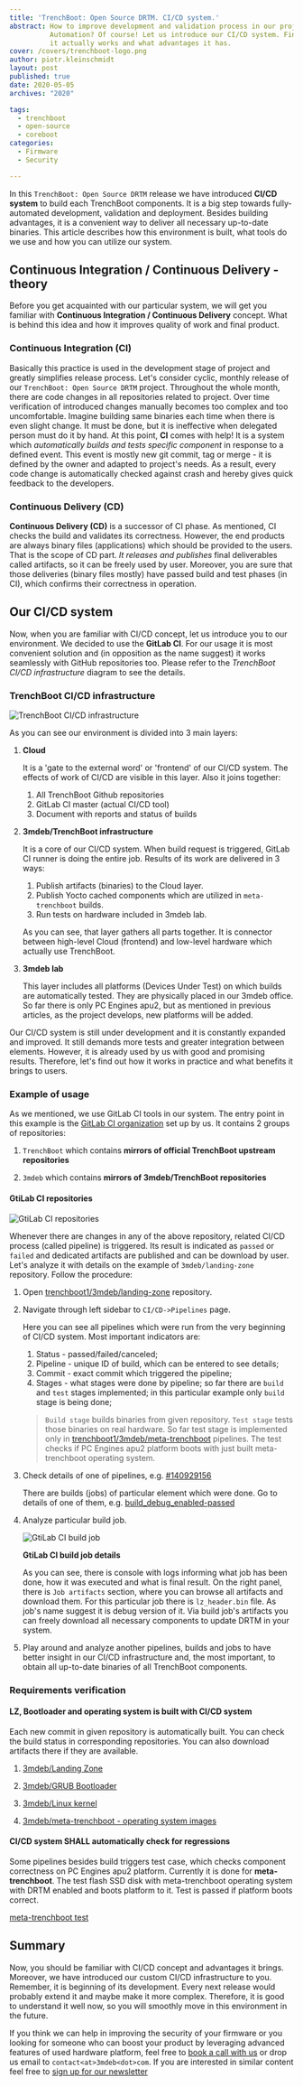 ```yaml
---
title: 'TrenchBoot: Open Source DRTM. CI/CD system.'
abstract: How to improve development and validation process in our project?
          Automation? Of course! Let us introduce our CI/CD system. Find out how
          it actually works and what advantages it has.
cover: /covers/trenchboot-logo.png
author: piotr.kleinschmidt
layout: post
published: true
date: 2020-05-05
archives: "2020"

tags:
  - trenchboot
  - open-source
  - coreboot
categories:
  - Firmware
  - Security

---
```


In this `TrenchBoot: Open Source DRTM` release we have introduced **CI/CD
system** to build each TrenchBoot components. It is a big step towards
fully-automated development, validation and deployment. Besides building
advantages, it is a convenient way to deliver all necessary up-to-date binaries.
This article describes how this environment is built, what tools do we use and
how you can utilize our system.

## Continuous Integration / Continuous Delivery - theory

Before you get acquainted with our particular system, we will get you familiar
with **Continuous Integration / Continuous Delivery** concept. What is behind
this idea and how it improves quality of work and final product.

### Continuous Integration (CI)

Basically this practice is used in the development stage of project and greatly
simplifies release process. Let's consider cyclic, monthly release of our
`TrenchBoot: Open Source DRTM` project. Throughout the whole month, there are
code changes in all repositories related to project. Over time verification of
introduced changes manually becomes too complex and too uncomfortable. Imagine
building same binaries each time when there is even slight change. It must be
done, but it is ineffective when delegated person must do it by hand. At this
point, **CI** comes with help! It is a system which _automatically builds and
tests specific component_ in response to a defined event. This event is mostly
new git commit, tag or merge - it is defined by the owner and adapted to
project's needs. As a result, every code change is automatically checked against
crash and hereby gives quick feedback to the developers.

### Continuous Delivery (CD)

**Continuous Delivery (CD)** is a successor of CI phase. As mentioned, CI checks
the build and validates its correctness. However, the end products are always
binary files (applications) which should be provided to the users. That is the
scope of CD part. _It releases and publishes_ final deliverables called
artifacts, so it can be freely used by user. Moreover, you are sure that those
deliveries (binary files mostly) have passed build and test phases (in CI),
which confirms their correctness in operation.

## Our CI/CD system

Now, when you are familiar with CI/CD concept, let us introduce you to our
environment. We decided to use the **GitLab CI**. For our usage it is most
convenient solution and (in opposition as the name suggest) it works seamlessly
with GitHub repositories too. Please refer to the _TrenchBoot CI/CD
infrastructure_ diagram to see the details.

### TrenchBoot CI/CD infrastructure

![TrenchBoot CI/CD infrastructure](/img/tb_gitlab_ci.png)

As you can see our environment is divided into 3 main layers:

1. **Cloud**

   It is a 'gate to the external word' or 'frontend' of our CI/CD system. The
   effects of work of CI/CD are visible in this layer. Also it joins together:

   1. All TrenchBoot Github repositories
   1. GitLab CI master (actual CI/CD tool)
   1. Document with reports and status of builds

1. **3mdeb/TrenchBoot infrastructure**

   It is a core of our CI/CD system. When build request is triggered, GitLab CI
   runner is doing the entire job. Results of its work are delivered in 3 ways:

   1. Publish artifacts (binaries) to the Cloud layer.
   1. Publish Yocto cached components which are utilized in `meta-trenchboot`
      builds.
   1. Run tests on hardware included in 3mdeb lab.

   As you can see, that layer gathers all parts together. It is connector
   between high-level Cloud (frontend) and low-level hardware which actually use
   TrenchBoot.

1. **3mdeb lab**

   This layer includes all platforms (Devices Under Test) on which builds are
   automatically tested. They are physically placed in our 3mdeb office. So far
   there is only PC Engines apu2, but as mentioned in previous articles, as the
   project develops, new platforms will be added.

Our CI/CD system is still under development and it is constantly expanded and
improved. It still demands more tests and greater integration between elements.
However, it is already used by us with good and promising results. Therefore,
let's find out how it works in practice and what benefits it brings to users.

### Example of usage

As we mentioned, we use GitLab CI tools in our system. The entry point in this
example is the [GitLab CI organization](https://gitlab.com/trenchboot1) set up
by us. It contains 2 groups of repositories:

1. `TrenchBoot` which contains **mirrors of official TrenchBoot upstream
   repositories**

1. `3mdeb` which contains **mirrors of 3mdeb/TrenchBoot repositories**

#### GtiLab CI repositories

![GtiLab CI repositories](/img/tb-gitlab-ci-repositories.png)

Whenever there are changes in any of the above repository, related CI/CD process
(called pipeline) is triggered. Its result is indicated as `passed` or `failed`
and dedicated artifacts are published and can be download by user. Let's analyze
it with details on the example of `3mdeb/landing-zone` repository. Follow the
procedure:

1. Open
   [trenchboot1/3mdeb/landing-zone](https://gitlab.com/trenchboot1/3mdeb/landing-zone/)
   repository.

1. Navigate through left sidebar to `CI/CD->Pipelines` page.

   Here you can see all pipelines which were run from the very beginning of
   CI/CD system. Most important indicators are:

   1. Status - passed/failed/canceled;
   1. Pipeline - unique ID of build, which can be entered to see details;
   1. Commit - exact commit which triggered the pipeline;
   1. Stages - what stages were done by pipeline; so far there are `build` and
      `test` stages implemented; in this particular example only `build` stage
      is being done;

   > `Build stage` builds binaries from given repository. `Test stage` tests
   > those binaries on real hardware. So far test stage is implemented only in
   > [trenchboot1/3mdeb/meta-trenchboot](https://gitlab.com/trenchboot1/3mdeb/meta-trenchboot/)
   > pipelines. The test checks if PC Engines apu2 platform boots with just
   > built meta-trenchboot operating system.

1. Check details of one of pipelines, e.g.
   [#140929156](https://gitlab.com/trenchboot1/3mdeb/landing-zone/pipelines/140929156)

   There are builds (jobs) of particular element which were done. Go to details
   of one of them, e.g.
   [build_debug_enabled-passed](https://gitlab.com/trenchboot1/3mdeb/landing-zone/-/jobs/531119883)

1. Analyze particular build job.

   ![GtiLab CI build job](/img/tb-gitlab-ci-build-job.png)

   **GtiLab CI build job details**

   As you can see, there is console with logs informing what job has been done,
   how it was executed and what is final result. On the right panel, there is
   `Job artifacts` section, where you can browse all artifacts and download
   them. For this particular job there is `lz_header.bin` file. As job's name
   suggest it is debug version of it. Via build job's artifacts you can freely
   download all necessary components to update DRTM in your system.

1. Play around and analyze another pipelines, builds and jobs to have better
   insight in our CI/CD infrastructure and, the most important, to obtain all
   up-to-date binaries of all TrenchBoot components.

### Requirements verification

#### LZ, Bootloader and operating system is built with CI/CD system

Each new commit in given repository is automatically built. You can check the
build status in corresponding repositories. You can also download artifacts
there if they are available.

1. [3mdeb/Landing Zone](https://gitlab.com/trenchboot1/3mdeb/landing-zone/pipelines)

1. [3mdeb/GRUB Bootloader](https://gitlab.com/trenchboot1/3mdeb/grub/pipelines)

1. [3mdeb/Linux kernel](https://gitlab.com/trenchboot1/3mdeb/linux/pipelines)

1. [3mdeb/meta-trenchboot - operating system images](https://gitlab.com/trenchboot1/3mdeb/meta-trenchboot/pipelines)

#### CI/CD system SHALL automatically check for regressions

Some pipelines besides build triggers test case, which checks component
correctness on PC Engines apu2 platform. Currently it is done for
**meta-trenchboot**. The test flash SSD disk with meta-trenchboot operating
system with DRTM enabled and boots platform to it. Test is passed if platform
boots correct.

[meta-trenchboot test](https://gitlab.com/trenchboot1/3mdeb/meta-trenchboot/-/jobs/538548815)

## Summary

Now, you should be familiar with CI/CD concept and advantages it brings.
Moreover, we have introduced our custom CI/CD infrastructure to you. Remember,
it is beginning of its development. Every next release would probably extend it
and maybe make it more complex. Therefore, it is good to understand it well now,
so you will smoothly move in this environment in the future.

If you think we can help in improving the security of your firmware or you
looking for someone who can boost your product by leveraging advanced features
of used hardware platform, feel free to
[book a call with us](https://calendly.com/3mdeb/consulting-remote-meeting) or
drop us email to `contact<at>3mdeb<dot>com`. If you are interested in similar
content feel free to [sign up for our newsletter](https://3mdeb.com/subscribe/3mdeb_newsletter.html)
